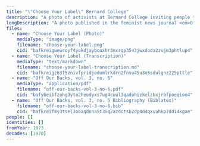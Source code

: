 ```yaml
---
title: "\"Choose Your Label\" Bernard College"
description: "A photo of activists at Bernard College inviting people to choose their own label"
longDescription: "A photo published in the feminist news journal <em>Off Our Backs</em> depicting activists at Bernard College inviting people to choose their own label"
files:
  - name: "Choose Your Label (Photo)"
    mediaType: "image/png"
    filename: "choose-your-label.png"
    cid: "bafkreigwewroyf4yokdjayboaxhr3nxrqp3543jwxdoda2zvjm3phtlup4"
  - name: "Choose Your Label (Transcription)"
    mediaType: "text/markdown"
    filename: "choose-your-label-transcription.md"
    cid: "bafkreigz63f5znivfpridjodumlrkdrn2fnsu45u3o5sdulgnz225pttle"
  - name: "Off Our Backs, vol. 3, no. 6"
    mediaType: "application/pdf"
    filename: "off-our-backs-vol-3-no-6.pdf"
    cid: "bafybeibfzohg3yto2heodyxs7ug4cuul3qadohizkelzbxjrbfpoeqioo4"
  - name: "Off Our Backs, vol. 3, no. 6 Bibliography (Biblatex)"
    filename: "off-our-backs-vol-3-no-6.bib"
    cid: "bafkreifmy3tsel3ooaqdnna5t35q2azdctsb2dp4d4qxuahkp7ddi4kgae"
people: []
identities: []
fromYear: 1973
decades: [1970]
---
```

